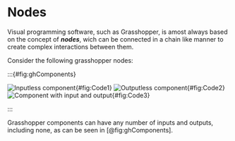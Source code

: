 <!--Creo que este capÃ­tulo serÃ­a la INTRODUCCION del libro-->

# Nodes

Visual programming software, such as Grasshopper, is amost always based on the concept of **_nodes_**, wich can be connected in a chain like manner to create complex interactions between them.

Consider the following grasshopper nodes:

:::{#fig:ghComponents}

![Inputless component](){#fig:Code1}
![Outputless component](){#fig:Code2}
![Component with input and output](){#fig:Code3}

:::

Grasshopper components can have any number of inputs and outputs, including none, as can be seen in [@fig:ghComponents].
